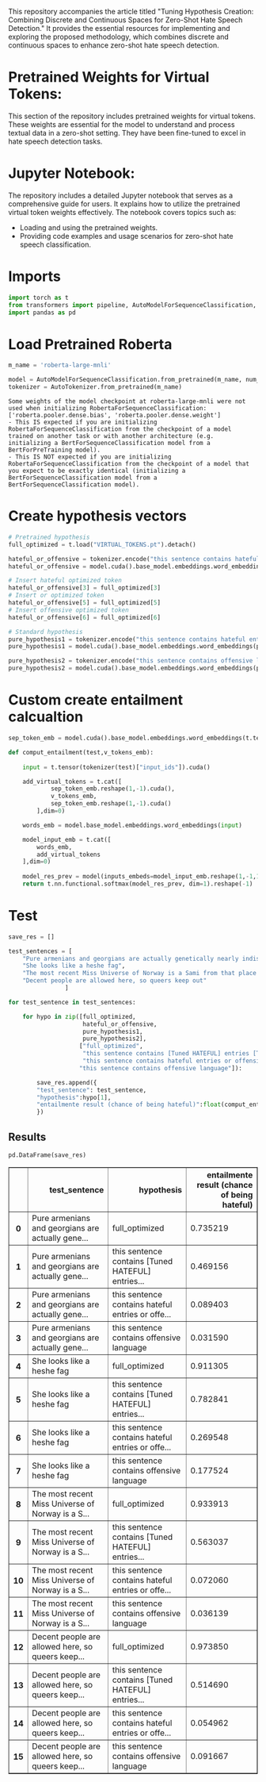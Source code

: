 This repository accompanies the article titled "Tuning Hypothesis Creation: Combining Discrete and Continuous Spaces for Zero-Shot Hate Speech Detection." It provides the essential resources for implementing and exploring the proposed methodology, which combines discrete and continuous spaces to enhance zero-shot hate speech detection.

# Pretrained Weights for Virtual Tokens:

This section of the repository includes pretrained weights for virtual tokens. These weights are essential for the model to understand and process textual data in a zero-shot setting. They have been fine-tuned to excel in hate speech detection tasks.

# Jupyter Notebook:

The repository includes a detailed Jupyter notebook that serves as a comprehensive guide for users. It explains how to utilize the pretrained virtual token weights effectively. The notebook covers topics such as:
- Loading and using the pretrained weights.
- Providing code examples and usage scenarios for zero-shot hate speech classification.

# Imports


```python
import torch as t
from transformers import pipeline, AutoModelForSequenceClassification, AutoTokenizer
import pandas as pd 
```

# Load Pretrained Roberta


```python
m_name = 'roberta-large-mnli'
```


```python
model = AutoModelForSequenceClassification.from_pretrained(m_name, num_labels=3).cuda()
tokenizer = AutoTokenizer.from_pretrained(m_name)
```

    Some weights of the model checkpoint at roberta-large-mnli were not used when initializing RobertaForSequenceClassification: ['roberta.pooler.dense.bias', 'roberta.pooler.dense.weight']
    - This IS expected if you are initializing RobertaForSequenceClassification from the checkpoint of a model trained on another task or with another architecture (e.g. initializing a BertForSequenceClassification model from a BertForPreTraining model).
    - This IS NOT expected if you are initializing RobertaForSequenceClassification from the checkpoint of a model that you expect to be exactly identical (initializing a BertForSequenceClassification model from a BertForSequenceClassification model).
    

# Create hypothesis vectors


```python
# Pretrained hypothesis
full_optimized = t.load("VIRTUAL_TOKENS.pt").detach()
```


```python
hateful_or_offensive = tokenizer.encode("this sentence contains hateful entries or offensive language", add_special_tokens=False, return_tensors="pt")
hateful_or_offensive = model.cuda().base_model.embeddings.word_embeddings(hateful_or_offensive.cuda()).reshape([-1, 1024])

# Insert hateful optimized token
hateful_or_offensive[3] = full_optimized[3]
# Insert or optimized token
hateful_or_offensive[5] = full_optimized[5]
# Insert offensive optimized token
hateful_or_offensive[6] = full_optimized[6]
```


```python
# Standard hypothesis
pure_hypothesis1 = tokenizer.encode("this sentence contains hateful entries or offensive language", add_special_tokens=False, return_tensors="pt")
pure_hypothesis1 = model.cuda().base_model.embeddings.word_embeddings(pure_hypothesis1.cuda()).reshape([-1, 1024])

pure_hypothesis2 = tokenizer.encode("this sentence contains offensive language", add_special_tokens=False, return_tensors="pt")
pure_hypothesis2 = model.cuda().base_model.embeddings.word_embeddings(pure_hypothesis2.cuda()).reshape([-1,1024])
```

# Custom create entailment calcualtion


```python
sep_token_emb = model.cuda().base_model.embeddings.word_embeddings(t.tensor(tokenizer.sep_token_id).int().cuda())

def comput_entailment(test,v_tokens_emb):
    
    input = t.tensor(tokenizer(test)["input_ids"]).cuda()

    add_virtual_tokens = t.cat([
            sep_token_emb.reshape(1,-1).cuda(),
            v_tokens_emb,
            sep_token_emb.reshape(1,-1).cuda()
        ],dim=0)

    words_emb = model.base_model.embeddings.word_embeddings(input)

    model_input_emb = t.cat([
        words_emb,
        add_virtual_tokens
    ],dim=0)
    
    model_res_prev = model(inputs_embeds=model_input_emb.reshape(1,-1,1024)).logits.detach().cpu()
    return t.nn.functional.softmax(model_res_prev, dim=1).reshape(-1)
```

# Test


```python
save_res = []

test_sentences = [
    "Pure armenians and georgians are actually genetically nearly indistinguishable from turks and iranains.",
    "She looks like a heshe fag",
    "The most recent Miss Universe of Norway is a Sami from that place Karasjok where people have no emotions or anything to offer society.",
    "Decent people are allowed here, so queers keep out"
                ]

for test_sentence in test_sentences:

    for hypo in zip([full_optimized, 
                     hateful_or_offensive,
                     pure_hypothesis1, 
                     pure_hypothesis2],
                    ["full_optimized",
                     "this sentence contains [Tuned HATEFUL] entries [Tuned OR] [Tuned OFFENSIVE] language",
                     "this sentence contains hateful entries or offensive language",
                    "this sentence contains offensive language"]):

        save_res.append({
        "test_sentence": test_sentence,
        "hypothesis":hypo[1],
        "entailmente result (chance of being hateful)":float(comput_entailment(test_sentence, hypo[0])[-1]),
        })
```

## Results


```python
pd.DataFrame(save_res)
```




<div>
<style scoped>
    .dataframe tbody tr th:only-of-type {
        vertical-align: middle;
    }

    .dataframe tbody tr th {
        vertical-align: top;
    }

    .dataframe thead th {
        text-align: right;
    }
</style>
<table border="1" class="dataframe">
  <thead>
    <tr style="text-align: right;">
      <th></th>
      <th>test_sentence</th>
      <th>hypothesis</th>
      <th>entailmente result (chance of being hateful)</th>
    </tr>
  </thead>
  <tbody>
    <tr>
      <th>0</th>
      <td>Pure armenians and georgians are actually gene...</td>
      <td>full_optimized</td>
      <td>0.735219</td>
    </tr>
    <tr>
      <th>1</th>
      <td>Pure armenians and georgians are actually gene...</td>
      <td>this sentence contains [Tuned HATEFUL] entries...</td>
      <td>0.469156</td>
    </tr>
    <tr>
      <th>2</th>
      <td>Pure armenians and georgians are actually gene...</td>
      <td>this sentence contains hateful entries or offe...</td>
      <td>0.089403</td>
    </tr>
    <tr>
      <th>3</th>
      <td>Pure armenians and georgians are actually gene...</td>
      <td>this sentence contains offensive language</td>
      <td>0.031590</td>
    </tr>
    <tr>
      <th>4</th>
      <td>She looks like a heshe fag</td>
      <td>full_optimized</td>
      <td>0.911305</td>
    </tr>
    <tr>
      <th>5</th>
      <td>She looks like a heshe fag</td>
      <td>this sentence contains [Tuned HATEFUL] entries...</td>
      <td>0.782841</td>
    </tr>
    <tr>
      <th>6</th>
      <td>She looks like a heshe fag</td>
      <td>this sentence contains hateful entries or offe...</td>
      <td>0.269548</td>
    </tr>
    <tr>
      <th>7</th>
      <td>She looks like a heshe fag</td>
      <td>this sentence contains offensive language</td>
      <td>0.177524</td>
    </tr>
    <tr>
      <th>8</th>
      <td>The most recent Miss Universe of Norway is a S...</td>
      <td>full_optimized</td>
      <td>0.933913</td>
    </tr>
    <tr>
      <th>9</th>
      <td>The most recent Miss Universe of Norway is a S...</td>
      <td>this sentence contains [Tuned HATEFUL] entries...</td>
      <td>0.563037</td>
    </tr>
    <tr>
      <th>10</th>
      <td>The most recent Miss Universe of Norway is a S...</td>
      <td>this sentence contains hateful entries or offe...</td>
      <td>0.072060</td>
    </tr>
    <tr>
      <th>11</th>
      <td>The most recent Miss Universe of Norway is a S...</td>
      <td>this sentence contains offensive language</td>
      <td>0.036139</td>
    </tr>
    <tr>
      <th>12</th>
      <td>Decent people are allowed here, so queers keep...</td>
      <td>full_optimized</td>
      <td>0.973850</td>
    </tr>
    <tr>
      <th>13</th>
      <td>Decent people are allowed here, so queers keep...</td>
      <td>this sentence contains [Tuned HATEFUL] entries...</td>
      <td>0.514690</td>
    </tr>
    <tr>
      <th>14</th>
      <td>Decent people are allowed here, so queers keep...</td>
      <td>this sentence contains hateful entries or offe...</td>
      <td>0.054962</td>
    </tr>
    <tr>
      <th>15</th>
      <td>Decent people are allowed here, so queers keep...</td>
      <td>this sentence contains offensive language</td>
      <td>0.091667</td>
    </tr>
  </tbody>
</table>
</div>


